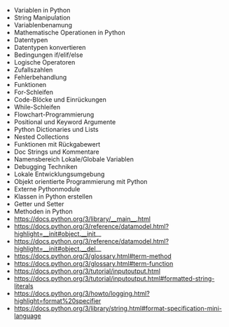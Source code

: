 * Variablen in Python
* String Manipulation
* Variablenbenamung
* Mathematische Operationen in Python
* Datentypen
* Datentypen konvertieren
* Bedingungen if/elif/else
* Logische Operatoren
* Zufallszahlen
* Fehlerbehandlung
* Funktionen
* For-Schleifen
* Code-Blöcke und Einrückungen
* While-Schleifen
* Flowchart-Programmierung
* Positional und Keyword Argumente
* Python Dictionaries und Lists
* Nested Collections
* Funktionen mit Rückgabewert
* Doc Strings und Kommentare
* Namensbereich Lokale/Globale Variablen
* Debugging Techniken
* Lokale Entwicklungsumgebung
* Objekt orientierte Programmierung mit Python
* Externe Pythonmodule
* Klassen in Python erstellen
* Getter und Setter
* Methoden in Python
* https://docs.python.org/3/library/__main__.html
* https://docs.python.org/3/reference/datamodel.html?highlight=__init#object.__init__
* https://docs.python.org/3/reference/datamodel.html?highlight=__init#object.__del__
* https://docs.python.org/3/glossary.html#term-method
* https://docs.python.org/3/glossary.html#term-function
* https://docs.python.org/3/tutorial/inputoutput.html
* https://docs.python.org/3/tutorial/inputoutput.html#formatted-string-literals
* https://docs.python.org/3/howto/logging.html?highlight=format%20specifier
* https://docs.python.org/3/library/string.html#format-specification-mini-language